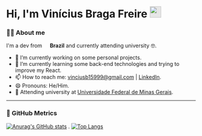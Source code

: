 # Hi, I'm Vinícius Braga Freire <img height="30px" style="-webkit-user-select: none; width: auto; margin: auto;background-color: hsl(0, 0%, 90%);transition: background-color 300ms;" src="https://camo.githubusercontent.com/d6b678436abdd7c7b1ac6b750bc62f59c38fb34bda863cdf06c1b07a93e4ee04/68747470733a2f2f692e696d6775722e636f6d2f7959716e3139522e676966">


### 🙋‍♂️ About me
I'm a dev from <a href=""><img src="https://image.flaticon.com/icons/png/512/197/197386.png" width=13 style="height: auto" /></a> **Brazil** and currently attending university 🤓.

- 🔭 I’m currently working on some personal projects.
- 🌱 I’m currently learning some back-end technologies and trying to improve my React.
- 📫 How to reach me: vinciusb15999@gmail.com | [LinkedIn](https://www.linkedin.com/in/vin%C3%ADcius-braga-bb26b5201/).
- 😄 Pronouns: He/Him.
- 📕 Attending university at [Universidade Federal de Minas Gerais](https://ufmg.br/).

---
### 🎯 GitHub Metrics

[![Anurag's GitHub stats](https://github-readme-stats.vercel.app/api?username=vinciusb&count_private=true&show_icons=true&theme=radical)](https://github.com/anuraghazra/github-readme-stats) . [![Top Langs](https://github-readme-stats.vercel.app/api/top-langs/?username=anuraghazra&layout=compact&theme=radical)](https://github.com/anuraghazra/github-readme-stats)
